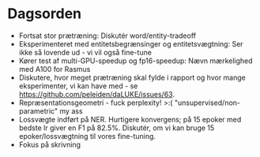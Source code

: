 # Dagsorden
- Fortsat stor prætræning: Diskutér word/entity-tradeoff
- Eksperimenteret med entitetsbegrænsinger og entitetsvægtning: Ser ikke så lovende ud - vi vil også fine-tune
- Kører test af multi-GPU-speedup og fp16-speedup: Nævn mærkelighed med A100 for Rasmus
- Diskutere, hvor meget prætræning skal fylde i rapport og hvor mange eksperimenter, vi kan have med - se https://github.com/peleiden/daLUKE/issues/63.
- Repræsentationsgeometri - fuck perplexity! >:( "unsupervised/non-parametric" my ass
- Lossvægte indført på NER. Hurtigere konvergens; på 15 epoker med bedste lr giver en F1 på 82.5%. Diskutér, om vi kan bruge 15 epoker/lossvægtning til vores fine-tuning.
- Fokus på skrivning
